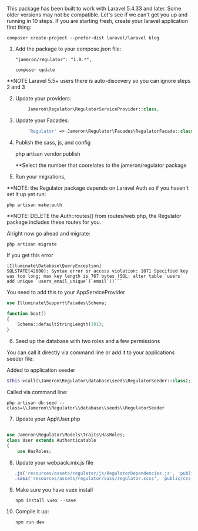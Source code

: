 This package has been built to work with Laravel 5.4.33 and later. Some older versions may not be compatible. Let's see if we can't get you up and running in 10 steps. If you are starting fresh, create your laravel application first thing:

    composer create-project --prefer-dist laravel/laravel blog

1) Add the package to your compose.json file:

    `"jameron/regulator": "1.0.*",`

    `composer update`

**NOTE  Laravel 5.5+ users there is auto-discovery so you can ignore steps 2 and 3

2) Update your providers:

```php
        Jameron\Regulator\RegulatorServiceProvider::class,
```

3) Update your Facades:

```php
        'Regulator' => Jameron\Regulator\Facades\RegulatorFacade::class,
```

4) Publish the sass, js, and config

    php artisan vendor:publish

    **Select the number that coorelates to the jameron/regulator package

5) Run your migrations, 

**NOTE: the Regulator package depends on Laravel Auth so if you haven't set it up yet run:

    php artisan make:auth

**NOTE: DELETE the Auth::routes() from routes/web.php, the Regulator package includes these routes for you.

Alright now go ahead and migrate:

    php artisan migrate

If you get this error

    [Illuminate\Database\QueryException]
    SQLSTATE[42000]: Syntax error or access violation: 1071 Specified key was too long; max key length is 767 bytes (SQL: alter table `users` add unique `users_email_unique`(`email`))``` 

You need to add this to your AppServiceProvider

```php
use Illuminate\Support\Facades\Schema;

function boot()
{
    Schema::defaultStringLength(191);
}
```

6) Seed up the database with two roles and a few permissions

You can call it directly via command line or add it to your applications seeder file:

Added to application seeder

```php
$this->call(\Jameron\Regulator\database\seeds\RegulatorSeeder::class);
```

Called via command line:

```php artisan db:seed --class=\\Jameron\\Regulator\\database\\seeds\\RegulatorSeeder```

7) Update your App\User.php

```php

use Jameron\Regulator\Models\Traits\HasRoles;
class User extends Authenticatable
{
	use HasRoles;
```
8) Update your webpack.mix.js file

```javascript
   .js('resources/assets/regulator/js/RegulatorDependencies.js', 'public/js/Regulator.js')
   .sass('resources/assets/regulator/sass/regulator.scss', 'public/css')
```
9) Make sure you have vuex install

    `npm install vuex --save`

10) Compile it up:

    `npm run dev`
